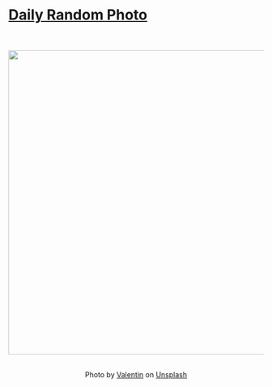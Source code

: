 # [Daily Random Photo](https://www.dailyrandomphoto.com/)

<div align="center">
  <br>
  <br>
  <a href="https://www.dailyrandomphoto.com/p/2025/2025-10-05/"><img src="https://images.unsplash.com/photo-1757353071874-38ba5deb546e?crop=entropy&cs=tinysrgb&fit=max&fm=jpg&ixid=M3w3NzUwOHwwfDF8cmFuZG9tfHx8fHx8fHx8MTc1OTYyNTMxMXw&ixlib=rb-4.1.0&q=80&w=1080" width="600px"></a>
  <br>
  <br>
  <p class="has-text-grey">Photo by <a href="https://unsplash.com/@omikron?utm_source=Daily%20Random%20Photo&amp;utm_medium=referral" target="_blank" rel="noopener noreferrer">Valentin</a> on <a href="https://unsplash.com/photos/misty-forest-with-sunlit-fog-overhead-ufjI0V-mtoc?utm_source=Daily%20Random%20Photo&amp;utm_medium=referral" target="_blank" rel="noopener noreferrer">Unsplash</a></p>
</div>
